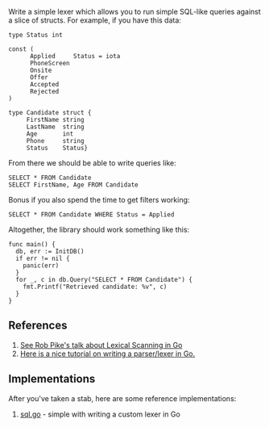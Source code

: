 
Write a simple lexer which allows you to run simple SQL-like queries against
a slice of structs. For example, if you have this data:

```
type Status int

const (
      Applied     Status = iota
      PhoneScreen
      Onsite
      Offer
      Accepted
      Rejected
)

type Candidate struct {
     FirstName string
     LastName  string
     Age       int
     Phone     string
     Status    Status}
```

From there we should be able to write queries like:

```
SELECT * FROM Candidate
SELECT FirstName, Age FROM Candidate
```

Bonus if you also spend the time to get filters working:

```
SELECT * FROM Candidate WHERE Status = Applied
```

Altogether, the library should work something like this:

```
func main() {
  db, err := InitDB()
  if err != nil {
    panic(err)
  }
  for _, c in db.Query("SELECT * FROM Candidate") {
    fmt.Printf("Retrieved candidate: %v", c)
  }
}
```

## References

1. [See Rob Pike's talk about Lexical Scanning in Go](https://www.youtube.com/watch?v=HxaD_trXwRE)
2. [Here is a nice tutorial on writing a parser/lexer in Go.](https://blog.gopheracademy.com/advent-2014/parsers-lexers/)

## Implementations

After you've taken a stab, here are some reference implementations:

1. [sql.go](./sql.go) - simple with writing a custom lexer in Go